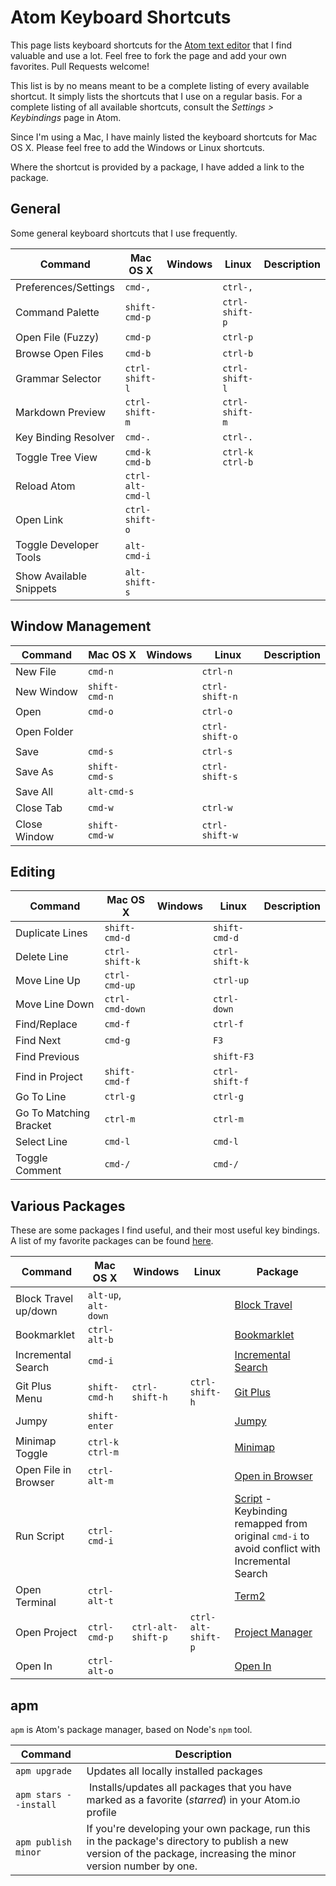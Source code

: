 # Atom Keyboard Shortcuts

This page lists keyboard shortcuts for the [Atom text editor](https://atom.io) that I find valuable and use a lot. Feel free to fork the page and add your own favorites. Pull Requests welcome!

This list is by no means meant to be a complete listing of every available shortcut. It simply lists the shortcuts that I use on a regular basis. For a complete listing of all available shortcuts, consult the _Settings > Keybindings_ page in Atom.

Since I'm using a Mac, I have mainly listed the keyboard shortcuts for Mac OS X. Please feel free to add the Windows or Linux shortcuts.

Where the shortcut is provided by a package, I have added a link to the package.

## General

Some general keyboard shortcuts that I use frequently.

| Command | Mac OS X | Windows | Linux | Description |
| ------- | -------- | ------- | ----- | ----------- |
| Preferences/Settings | `cmd-,` |   | `ctrl-,` |  |
| Command Palette | `shift-cmd-p` |  | `ctrl-shift-p` |  |
| Open File (Fuzzy) | `cmd-p` |  | `ctrl-p` |  |
| Browse Open Files | `cmd-b` |  | `ctrl-b` |  |
| Grammar Selector | `ctrl-shift-l` |  | `ctrl-shift-l` |  |
| Markdown Preview | `ctrl-shift-m` |  | `ctrl-shift-m` |  |
| Key Binding Resolver | `cmd-.` |  | `ctrl-.` |  |
| Toggle Tree View | `cmd-k cmd-b` |  | `ctrl-k ctrl-b` |  |
| Reload Atom | `ctrl-alt-cmd-l` |  |  |  |
| Open Link | `ctrl-shift-o` |  |  |  |
| Toggle Developer Tools | `alt-cmd-i` |  |  |  |
| Show Available Snippets | `alt-shift-s` |  |  |  |

## Window Management

| Command | Mac OS X | Windows | Linux | Description |
| ------- | -------- | ------- | ----- | ----------- |
| New File | `cmd-n` |  | `ctrl-n` |  |
| New Window | `shift-cmd-n` |  | `ctrl-shift-n` |  |
| Open | `cmd-o` |  | `ctrl-o` |  |
| Open Folder |  |  | `ctrl-shift-o` |  |
| Save | `cmd-s` |  | `ctrl-s` |  |
| Save As | `shift-cmd-s` |  | `ctrl-shift-s` |  |
| Save All | `alt-cmd-s` |  |  |  |
| Close Tab | `cmd-w` |  | `ctrl-w` |  |
| Close Window | `shift-cmd-w` |  | `ctrl-shift-w` |  |

## Editing

| Command | Mac OS X | Windows | Linux | Description |
| ------- | -------- | ------- | ----- | ----------- |
| Duplicate Lines | `shift-cmd-d` |  | `shift-cmd-d` |  |
| Delete Line | `ctrl-shift-k` |  | `ctrl-shift-k` |  |
| Move Line Up | `ctrl-cmd-up` |  | `ctrl-up` |  |
| Move Line Down | `ctrl-cmd-down` |  | `ctrl-down` |  |
| Find/Replace | `cmd-f` |  | `ctrl-f` |  |
| Find Next | `cmd-g` |  | `F3` |  |
| Find Previous |  |  | `shift-F3` |  |
| Find in Project | `shift-cmd-f` |  | `ctrl-shift-f` |  |
| Go To Line | `ctrl-g` |  | `ctrl-g` |  |
| Go To Matching Bracket | `ctrl-m` |  | `ctrl-m` |  |
| Select Line | `cmd-l` |  | `cmd-l` |  |
| Toggle Comment | `cmd-/` |  | `cmd-/` |  |

## Various Packages

These are some packages I find useful, and their most useful key bindings. A list of my favorite packages can be found [here](https://atom.io/users/nwinkler/stars).

| Command | Mac OS X | Windows | Linux | Package |
| ------- | -------- | ------- | ----- | ----------- |
| Block Travel up/down | `alt-up`, `alt-down` |  |  | [Block Travel](https://atom.io/packages/block-travel) |
| Bookmarklet | `ctrl-alt-b` |  |  | [Bookmarklet](https://atom.io/packages/bookmarklet) |
| Incremental Search | `cmd-i` |  |  | [Incremental Search](https://atom.io/packages/incremental-search) |
| Git Plus Menu | `shift-cmd-h` | `ctrl-shift-h` | `ctrl-shift-h` | [Git Plus](https://atom.io/packages/git-plus) |
| Jumpy | `shift-enter` |  |  | [Jumpy](https://atom.io/packages/jumpy) |
| Minimap Toggle | `ctrl-k ctrl-m` |  |  | [Minimap](https://atom.io/packages/minimap) |
| Open File in Browser | `ctrl-alt-m` |  |  | [Open in Browser](https://atom.io/packages/open-in-browser) |
| Run Script | `ctrl-cmd-i` |  |  | [Script](https://atom.io/packages/script) - Keybinding remapped from original `cmd-i` to avoid conflict with Incremental Search |
| Open Terminal | `ctrl-alt-t` |  |  | [Term2](https://atom.io/packages/term2) |
| Open Project | `ctrl-cmd-p` | `ctrl-alt-shift-p` | `ctrl-alt-shift-p` | [Project Manager](https://atom.io/packages/project-manager) |
| Open In | `ctrl-alt-o` |  |  | [Open In](https://atom.io/packages/open-in) |

## apm

`apm` is Atom's package manager, based on Node's `npm` tool.

| Command | Description |
| ------- | ----------- |
| `apm upgrade` | Updates all locally installed packages |
| `apm stars --install` | Installs/updates all packages that you have marked as a favorite (_starred_) in your Atom.io profile |
| `apm publish minor` | If you're developing your own package, run this in the package's directory to publish a new version of the package, increasing the minor version number by one. |
